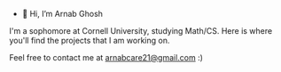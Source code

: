 - 👋 Hi, I’m Arnab Ghosh

I'm a sophomore at Cornell University, studying Math/CS. Here is where you'll find the projects that I am working on. 

Feel free to contact me at arnabcare21@gmail.com :)


